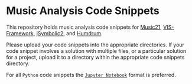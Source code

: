 # Music Analysis Code Snippets

This repository holds music analysis code snippets for [Music21](http://web.mit.edu/music21/), [VIS-Framework](https://github.com/ELVIS-Project/vis-framework), [jSymbolic2](https://github.com/DDMAL/jSymbolic2), and [Humdrum](http://www.humdrum.org). 

Please upload your code snippets into the appropriate directories. If your code snippet involves a solution with multiple files, or a particular solution for a project, upload it to a directory within the appropriate code snippets directory. 

For all ```Python``` code snippets the [```Jupyter Notebook```](http://jupyter.org) format is preferred.
